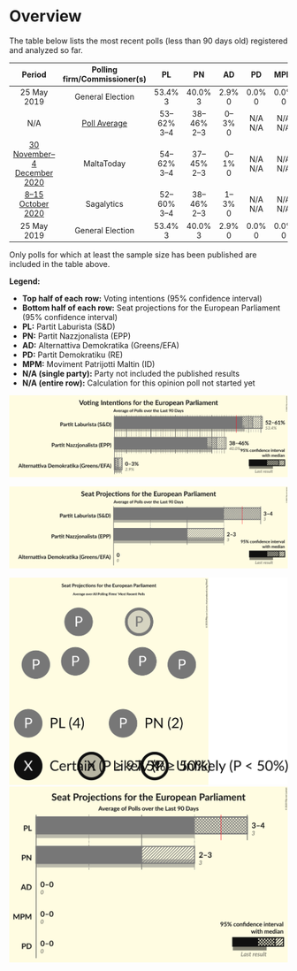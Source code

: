 # Overview

The table below lists the most recent polls (less than 90 days old) registered and analyzed so far.

| Period     | Polling firm/Commissioner(s) | PL | PN | AD | PD | MPM |
|:----------:|:----------------------------:|:--:|:--:|:--:|:--:|:--:|
| 25 May 2019 | General Election | 53.4% <br> 3 | 40.0% <br> 3 | 2.9% <br> 0 | 0.0% <br> 0 | 0.0% <br> 0 |
| N/A | [Poll Average](average.html) | 53–62% <br> 3–4 | 38–46% <br> 2–3 | 0–3% <br> 0 | N/A <br> N/A | N/A <br> N/A |
| [30 November–4 December 2020](2020-12-04-MaltaToday.html) | MaltaToday | 54–62% <br> 3–4 | 37–45% <br> 2–3 | 0–1% <br> 0 | N/A <br> N/A | N/A <br> N/A |
| [8–15 October 2020](2020-10-15-Sagalytics.html) | Sagalytics | 52–60% <br> 3–4 | 38–46% <br> 2–3 | 1–3% <br> 0 | N/A <br> N/A | N/A <br> N/A |
| 25 May 2019 | General Election | 53.4% <br> 3 | 40.0% <br> 3 | 2.9% <br> 0 | 0.0% <br> 0 | 0.0% <br> 0 |

Only polls for which at least the sample size has been published are included in the table above.

**Legend:**
+ **Top half of each row:** Voting intentions (95% confidence interval)
+ **Bottom half of each row:** Seat projections for the European Parliament (95% confidence interval)
+ **PL:** Partit Laburista (S&D)
+ **PN:** Partit Nazzjonalista (EPP)
+ **AD:** Alternattiva Demokratika (Greens/EFA)
+ **PD:** Partit Demokratiku (RE)
+ **MPM:** Moviment Patrijotti Maltin (ID)
+ **N/A (single party):** Party not included the published results
+ **N/A (entire row):** Calculation for this opinion poll not started yet


![Graph with voting intentions not yet produced](average.png "Voting Intentions")

![Graph with seats not yet produced](average-seats.png "Seats")

![Graph with seating plan not yet produced](average-seating-plan.png "Seating Plan")
![Graph with coalitions seats not yet produced](average-coalitions-seats.png "Coalitions Seats")
